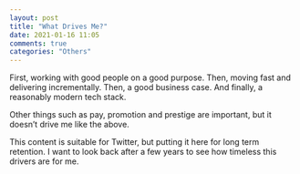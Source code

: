 ```yaml
---
layout: post
title: "What Drives Me?"
date: 2021-01-16 11:05
comments: true
categories: "Others"
---
```


First, working with good people on a good purpose. Then, moving fast and delivering incrementally. Then, a good business case. And finally, a reasonably modern tech stack.

Other things such as pay, promotion and prestige are important, but it doesn’t drive me like the above.

This content is suitable for Twitter, but putting it here for long term retention. I want to look back after a few years to see how timeless this drivers are for me.